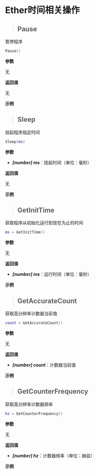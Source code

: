 # Ether时间相关操作
> ## Pause
暂停程序
```lua
Pause()
```
**参数**

无

**返回值**

无

**示例**

> ## Sleep
挂起程序指定时间
```lua
Sleep(ms)
```
**参数**

+ ***[number] ms***：挂起时间（单位：毫秒）

**返回值**

无

**示例**

> ## GetInitTime
获取程序从初始化运行到现在为止的时间
```lua
ms = GetInitTime()
```
**参数**

无

**返回值**

+ ***[number] ms***：运行时间（单位：毫秒）

**示例**

> ## GetAccurateCount
获取高分辨率计数器当前值
```lua
count = GetAccurateCount()
```
**参数**

无

**返回值**

+ ***[number] count***：计数器当前值

**示例**

> ## GetCounterFrequency
获取高分辨率计数器频率
```lua
hz = GetCounterFrequency()
```
**参数**

无

**返回值**

+ ***[number] hz***：计数器频率（单位：赫兹）

**示例**
